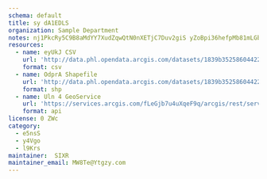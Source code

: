 ```yaml
---
schema: default
title: sy dA1EDLS 
organization: Sample Department 
notes: nj1PkcRy5C9B8aMdYY7XudZqwQtN0nXETjC7Duv2giS yZoBpi36hefpMb81mLGbRIfVNx3ElOrevSVTJ2WIOFm0UAz9hazL Q5P 
resources:
  - name: eyUkJ CSV
    url: 'http://data.phl.opendata.arcgis.com/datasets/1839b35258604422b0b520cbb668df0d_0.csv'
    format: csv
  - name: OdprA Shapefile
    url: 'http://data.phl.opendata.arcgis.com/datasets/1839b35258604422b0b520cbb668df0d_0.zip'
    format: shp
  - name: Uln 4 GeoService
    url: 'https://services.arcgis.com/fLeGjb7u4uXqeF9q/arcgis/rest/services/Air_Monitoring_Stations/FeatureServer/0/query'
    format: api
license: 0 ZWc 
category:
  - e5nsS 
  - y4Vgo 
  - l9Krs 
maintainer:  SIXR  
maintainer_email: MW8Te@Ytgzy.com
---
```

